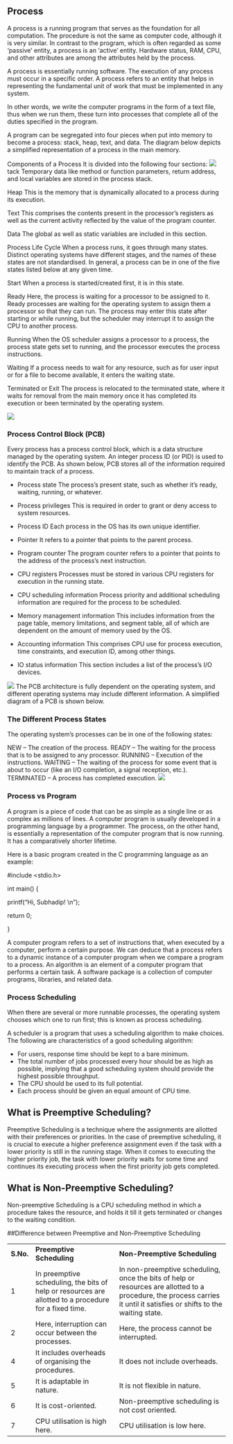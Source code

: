 ## Process
A process is a running program that serves as the foundation for all computation. The procedure is not the same as computer code, although it is very similar. In contrast to the program, which is often regarded as some ‘passive’ entity, a process is an ‘active’ entity. Hardware status, RAM, CPU, and other attributes are among the attributes held by the process.

A process is essentially running software. The execution of any process must occur in a specific order. A process refers to an entity that helps in representing the fundamental unit of work that must be implemented in any system.

In other words, we write the computer programs in the form of a text file, thus when we run them, these turn into processes that complete all of the duties specified in the program.

A program can be segregated into four pieces when put into memory to become a process: stack, heap, text, and data. The diagram below depicts a simplified representation of a process in the main memory.


Components of a Process
It is divided into the following four sections:
 <img src="/images/process-in-operating-system.png"/>
tack
Temporary data like method or function parameters, return address, and local variables are stored in the process stack.

Heap
This is the memory that is dynamically allocated to a process during its execution.

Text
This comprises the contents present in the processor’s registers as well as the current activity reflected by the value of the program counter.

Data
The global as well as static variables are included in this section.


Process Life Cycle
When a process runs, it goes through many states. Distinct operating systems have different stages, and the names of these states are not standardised. In general, a process can be in one of the five states listed below at any given time.

Start
When a process is started/created first, it is in this state.

Ready
Here, the process is waiting for a processor to be assigned to it. Ready processes are waiting for the operating system to assign them a processor so that they can run. The process may enter this state after starting or while running, but the scheduler may interrupt it to assign the CPU to another process.

Running
When the OS scheduler assigns a processor to a process, the process state gets set to running, and the processor executes the process instructions.

Waiting
If a process needs to wait for any resource, such as for user input or for a file to become available, it enters the waiting state.

Terminated or Exit
The process is relocated to the terminated state, where it waits for removal from the main memory once it has completed its execution or been terminated by the operating system.

 <img src="/images/process-in-operating-system1.png"/>

### Process Control Block (PCB)
Every process has a process control block, which is a data structure managed by the operating system. An integer process ID (or PID) is used to identify the PCB. As shown below, PCB stores all of the information required to maintain track of a process.

- Process state
The process’s present state, such as whether it’s ready, waiting, running, or whatever.

- Process privileges
This is required in order to grant or deny access to system resources.

- Process ID
Each process in the OS has its own unique identifier.

- Pointer
It refers to a pointer that points to the parent process.

- Program counter
The program counter refers to a pointer that points to the address of the process’s next instruction.

- CPU registers
Processes must be stored in various CPU registers for execution in the running state.

- CPU scheduling information
Process priority and additional scheduling information are required for the process to be scheduled.

- Memory management information
This includes information from the page table, memory limitations, and segment table, all of which are dependent on the amount of memory used by the OS.

- Accounting information
This comprises CPU use for process execution, time constraints, and execution ID, among other things.

- IO status information
This section includes a list of the process’s I/O devices.

 <img src="/images/process-in-operating-system2.png"/>
The PCB architecture is fully dependent on the operating system, and different operating systems may include different information. A simplified diagram of a PCB is shown below.



### The Different Process States
The operating system’s processes can be in one of the following states:

NEW – The creation of the process.
READY – The waiting for the process that is to be assigned to any processor.
RUNNING – Execution of the instructions.
WAITING – The waiting of the process for some event that is about to occur (like an I/O completion, a signal reception, etc.).
TERMINATED – A process has completed execution.
 <img src="/images/process-in-operating-system3.png"/>

### Process vs Program
A program is a piece of code that can be as simple as a single line or as complex as millions of lines. A computer program is usually developed in a programming language by a programmer. The process, on the other hand, is essentially a representation of the computer program that is now running. It has a comparatively shorter lifetime.

Here is a basic program created in the C programming language as an example:

#include <stdio.h>

int main() {

printf(“Hi, Subhadip! \n”);

return 0;

}

A computer program refers to a set of instructions that, when executed by a computer, perform a certain purpose. We can deduce that a process refers to a dynamic instance of a computer program when we compare a program to a process. An algorithm is an element of a computer program that performs a certain task. A software package is a collection of computer programs, libraries, and related data.

### Process Scheduling
When there are several or more runnable processes, the operating system chooses which one to run first; this is known as process scheduling.

A scheduler is a program that uses a scheduling algorithm to make choices. The following are characteristics of a good scheduling algorithm:

- For users, response time should be kept to a bare minimum.
- The total number of jobs processed every hour should be as high as possible, implying that a good scheduling system should provide the highest possible throughput.
- The CPU should be used to its full potential.
- Each process should be given an equal amount of CPU time.



## What is Preemptive Scheduling?
Preemptive Scheduling is a technique where the assignments are allotted with their preferences or priorities. In the case of preemptive scheduling, it is crucial to execute a higher preference assignment even if the task with a lower priority is still in the running stage. When it comes to executing the higher priority job, the task with lower priority waits for some time and continues its executing process when the first priority job gets completed.


## What is Non-Preemptive Scheduling?
Non-preemptive Scheduling is a CPU scheduling method in which a procedure takes the resource, and holds it till it gets terminated or changes to the waiting condition.



##Difference between Preemptive and Non-Preemptive Scheduling
<table>
<tbody>
<tr>
<td><strong>S.No.</strong></td>
<td><strong>Preemptive Scheduling</strong></td>
<td><strong>Non-Preemptive Scheduling</strong></td>
</tr>
<tr>
<td>1</td>
<td>In preemptive scheduling, the bits of help or resources are allotted to a procedure for a fixed time.</td>
<td>In non-preemptive scheduling, once the bits of help or resources are allotted to a procedure, the process carries it until it satisfies or shifts to the waiting state.</td>
</tr>
<tr>
<td>2</td>
<td>Here, interruption can occur between the processes.</td>
<td>Here, the process cannot be interrupted.</td>
</tr>
<tr>
<td>4</td>
<td>It includes overheads of organising the procedures.</td>
<td>It does not include overheads.</td>
</tr>
<tr>
<td>5</td>
<td>It is adaptable in nature.</td>
<td>It is not flexible in nature.</td>
</tr>
<tr>
<td>6</td>
<td>It is cost-oriented.</td>
<td>Non-preemptive scheduling is not cost oriented.</td>
</tr>
<tr>
<td>7</td>
<td>CPU utilisation is high here.</td>
<td>CPU utilisation is low here.</td>
</tr>
</tbody>
</table>
